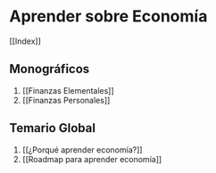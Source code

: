 # Aprender sobre Economía

[[Index]]


## Monográficos

1. [[Finanzas Elementales]]
2. [[Finanzas Personales]]

## Temario Global

1. [[¿Porqué aprender economía?]]
2. [[Roadmap para aprender economía]]



